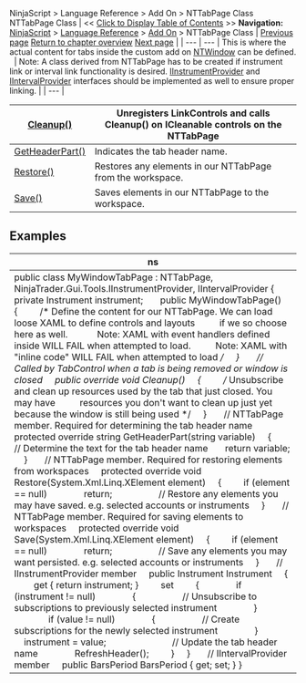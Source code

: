 ﻿
NinjaScript > Language Reference > Add On > NTTabPage Class
NTTabPage Class
| << [Click to Display Table of Contents](nttabpage_class.md) >> **Navigation:**     [NinjaScript](ninjascript-1.md) > [Language Reference](language_reference_wip-1.md) > [Add On](add_on-1.md) > NTTabPage Class | [Previous page](workspaceoptions-1.md) [Return to chapter overview](add_on-1.md) [Next page](nttabpage_cleanup-1.md) |
| --- | --- |
This is where the actual content for tabs inside the custom add on [NTWindow](ntwindow-1.md) can be defined.
 
| Note: A class derived from NTTabPage has to be created if instrument link or interval link functionality is desired. [IInstrumentProvider](iinstrumentprovider_interface-1.md) and [IIntervalProvider](iintervalprovider_interface-1.md) interfaces should be implemented as well to ensure proper linking. |
| --- |

| [Cleanup()](nttabpage_cleanup-1.md) | Unregisters LinkControls and calls Cleanup() on ICleanable controls on the NTTabPage |
| --- | --- |
| [GetHeaderPart()](getheaderpart-1.md) | Indicates the tab header name. |
| [Restore()](nttabpage_restore-1.md) | Restores any elements in our NTTabPage from the workspace. |
| [Save()](nttabpage_save-1.md) | Saves elements in our NTTabPage to the workspace. |

## 
## Examples
| ns |
| --- |
| public class MyWindowTabPage : NTTabPage, NinjaTrader.Gui.Tools.IInstrumentProvider, IIntervalProvider {      private Instrument instrument;        public MyWindowTabPage()      {          /* Define the content for our NTTabPage. We can load loose XAML to define controls and layouts           if we so choose here as well.             Note: XAML with event handlers defined inside WILL FAIL when attempted to load.           Note: XAML with "inline code" WILL FAIL when attempted to load */      }        // Called by TabControl when a tab is being removed or window is closed      public override void Cleanup()      {          /* Unsubscribe and clean up resources used by the tab that just closed. You may have           resources you don't want to clean up just yet because the window is still being used */      }        // NTTabPage member. Required for determining the tab header name      protected override string GetHeaderPart(string variable)      {          // Determine the text for the tab header name        return variable;      }        // NTTabPage member. Required for restoring elements from workspaces      protected override void Restore(System.Xml.Linq.XElement element)      {          if (element == null)                return;                     // Restore any elements you may have saved. e.g. selected accounts or instruments      }        // NTTabPage member. Required for saving elements to workspaces      protected override void Save(System.Xml.Linq.XElement element)      {          if (element == null)                return;                     // Save any elements you may want persisted. e.g. selected accounts or instruments      }        // IInstrumentProvider member      public Instrument Instrument      {          get { return instrument; }          set          {                if (instrument != null)                {                    // Unsubscribe to subscriptions to previously selected instrument                }                                if (value != null)                {                    // Create subscriptions for the newly selected instrument                }                  instrument = value;                             // Update the tab header name                RefreshHeader();          }      }        // IIntervalProvider member      public BarsPeriod BarsPeriod { get; set; } } |
